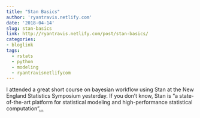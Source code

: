 ```yaml
---
title: "Stan Basics"
author: 'ryantravis.netlify.com'
date: '2018-04-14'
slug: stan-basics
link: http://ryantravis.netlify.com/post/stan-basics/
categories:
- bloglink
tags:
  - rstats
  - python
  - modeling
  - ryantravisnetlifycom
---
```


I attended a great short course on bayesian workflow using Stan at the New England Statistics Symposium yesterday. If you don’t know, Stan is “a state-of-the-art platform for statistical modeling and high-performance statistical computation”[... <i class="fas fa-external-link-alt"></i>](http://ryantravis.netlify.com/post/stan-basics/)

